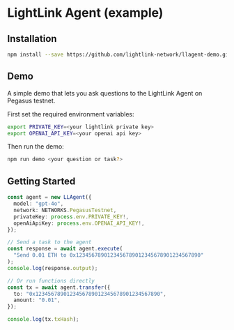 # LightLink Agent (example)

## Installation

```bash
npm install --save https://github.com/lightlink-network/llagent-demo.git
```

## Demo

A simple demo that lets you ask questions to the LightLink Agent on Pegasus testnet.

First set the required environment variables:

```bash
export PRIVATE_KEY=<your lightlink private key>
export OPENAI_API_KEY=<your openai api key>
```

Then run the demo:

```bash
npm run demo <your question or task?>
```

## Getting Started

```ts
const agent = new LLAgent({
  model: "gpt-4o",
  network: NETWORKS.PegasusTestnet,
  privateKey: process.env.PRIVATE_KEY!,
  openAiApiKey: process.env.OPENAI_API_KEY!,
});

// Send a task to the agent
const response = await agent.execute(
  "Send 0.01 ETH to 0x1234567890123456789012345678901234567890"
);
console.log(response.output);

// Or run functions directly
const tx = await agent.transfer({
  to: "0x1234567890123456789012345678901234567890",
  amount: "0.01",
});

console.log(tx.txHash);
```
